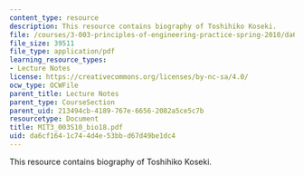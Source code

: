 ```yaml
---
content_type: resource
description: This resource contains biography of Toshihiko Koseki.
file: /courses/3-003-principles-of-engineering-practice-spring-2010/da6cf1641c744d4e53bbd67d49be1dc4_MIT3_003S10_bio18.pdf
file_size: 39511
file_type: application/pdf
learning_resource_types:
- Lecture Notes
license: https://creativecommons.org/licenses/by-nc-sa/4.0/
ocw_type: OCWFile
parent_title: Lecture Notes
parent_type: CourseSection
parent_uid: 213494cb-4189-767e-6656-2082a5ce5c7b
resourcetype: Document
title: MIT3_003S10_bio18.pdf
uid: da6cf164-1c74-4d4e-53bb-d67d49be1dc4
---
```

This resource contains biography of Toshihiko Koseki.